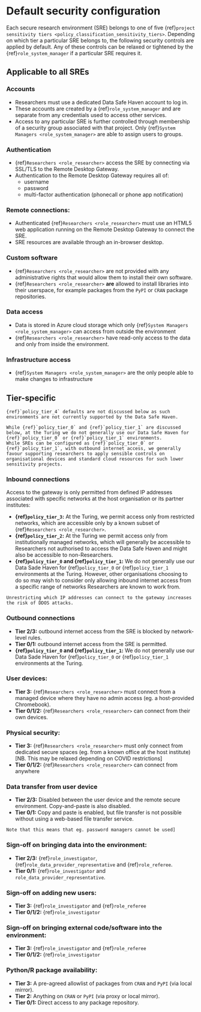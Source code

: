 # Default security configuration

Each secure research environment (SRE) belongs to one of five {ref}`project sensitivity tiers <policy_classification_sensitivity_tiers>`.
Depending on which tier a particular SRE belongs to, the following security controls are applied by default.
Any of these controls can be relaxed or tightened by the {ref}`role_system_manager` if a particular SRE requires it.

## Applicable to all SREs

### Accounts

- Researchers must use a dedicated Data Safe Haven account to log in.
- These accounts are created by a {ref}`role_system_manager` and are separate from any credentials used to access other services.
- Access to any particular SRE is further controlled through membership of a security group associated with that project.
  Only {ref}`System Managers <role_system_manager>` are able to assign users to groups.

### Authentication

- {ref}`Researchers <role_researcher>` access the SRE by connecting via SSL/TLS to the Remote Desktop Gateway.
- Authentication to the Remote Desktop Gateway requires all of:
  - username
  - password
  - multi-factor authentication (phonecall or phone app notification)

### Remote connections:

- Authenticated {ref}`Researchers <role_researcher>` must use an HTML5 web application running on the Remote Desktop Gateway to connect the SRE.
- SRE resources are available through an in-browser desktop.

### Custom software

- {ref}`Researchers <role_researcher>` are not provided with any administrative rights that would allow them to install their own software.
- {ref}`Researchers <role_researcher>` **are** allowed to install libraries into their userspace, for example packages from the `PyPI` or `CRAN` package repositories.

### Data access

- Data is stored in Azure cloud storage which only {ref}`System Managers <role_system_manager>` can access from outside the environment
- {ref}`Researchers <role_researcher>` have read-only access to the data and only from inside the environment.

### Infrastructure access

- {ref}`System Managers <role_system_manager>` are the only people able to make changes to infrastructure

## Tier-specific

```{important}
{ref}`policy_tier_4` defaults are not discussed below as such environments are not currently supported by the Data Safe Haven.

While {ref}`policy_tier_0` and {ref}`policy_tier_1` are discussed below, at the Turing we do not generally use our Data Safe Haven for {ref}`policy_tier_0` or {ref}`policy_tier_1` environments.
While SREs can be configured as {ref}`policy_tier_0` or {ref}`policy_tier_1`, with outbound internet access, we generally favour supporting researchers to apply sensible controls on organisational devices and standard cloud resources for such lower sensitivity projects.
```

### Inbound connections

Access to the gateway is only permitted from defined IP addresses associated with specific networks at the host organisation or its partner institutes:

- **{ref}`policy_tier_3`:** At the Turing, we permit access only from restricted networks, which are accessible only by a known subset of {ref}`Researchers <role_researcher>`.
- **{ref}`policy_tier_2`:** At the Turing we permit access only from institutionally managed networks, which will generally be accessible to Researchers not authorised to access the Data Safe Haven and might also be accessible to non-Researchers.
- **{ref}`policy_tier_0` and {ref}`policy_tier_1`:** We do not generally use our Data Sade Haven for {ref}`policy_tier_0` or {ref}`policy_tier_1` environments at the Turing. However, other organisations choosing to do so may wish to consider only allowing inbound internet access from a specific range of networks Researchers are known to work from.

```{caution}
Unrestricting which IP addresses can connect to the gateway increases the risk of DDOS attacks.
```

### Outbound connections

- **Tier 2/3:** outbound internet access from the SRE is blocked by network-level rules.
- **Tier 0/1:** outbound internet access from the SRE is permitted.
- **{ref}`policy_tier_0` and {ref}`policy_tier_1`:** We do not generally use our Data Sade Haven for {ref}`policy_tier_0` or {ref}`policy_tier_1` environments at the Turing. 

### User devices:

- **Tier 3:** {ref}`Researchers <role_researcher>` must connect from a managed device where they have no admin access (eg. a host-provided Chromebook).
- **Tier 0/1/2:** {ref}`Researchers <role_researcher>` can connect from their own devices.

### Physical security:

- **Tier 3:** {ref}`Researchers <role_researcher>` must only connect from dedicated secure spaces (eg. from a known office at the host institute) [NB. This may be relaxed depending on COVID restrictions]
- **Tier 0/1/2:** {ref}`Researchers <role_researcher>` can connect from anywhere

### Data transfer from user device

- **Tier 2/3:** Disabled between the user device and the remote secure environment. Copy-and-paste is also disabled.
- **Tier 0/1:** Copy and paste is enabled, but file transfer is not possible without using a web-based file transfer service.

```{note}
Note that this means that eg. password managers cannot be used]
```

### Sign-off on bringing data into the environment:

- **Tier 2/3:** {ref}`role_investigator`, {ref}`role_data_provider_representative` and {ref}`role_referee`.
- **Tier 0/1:** {ref}`role_investigator` and `role_data_provider_representative`.

### Sign-off on adding new users:

- **Tier 3:** {ref}`role_investigator` and {ref}`role_referee`
- **Tier 0/1/2:** {ref}`role_investigator`

### Sign-off on bringing external code/software into the environment:

- **Tier 3:** {ref}`role_investigator` and {ref}`role_referee`
- **Tier 0/1/2:** {ref}`role_investigator`

### Python/R package availability:

- **Tier 3:** A pre-agreed allowlist of packages from `CRAN` and `PyPI` (via local mirror).
- **Tier 2:** Anything on `CRAN` or `PyPI` (via proxy or local mirror).
- **Tier 0/1:** Direct access to any package repository.
